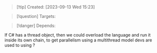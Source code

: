 
>[!tip] Created: [2023-09-13 Wed 15:23]

>[!question] Targets: 

>[!danger] Depends: 

If C# has a thread object, then we could overload the language and run it inside its own chain, to get parallelism using a multithread model devs are used to using ?